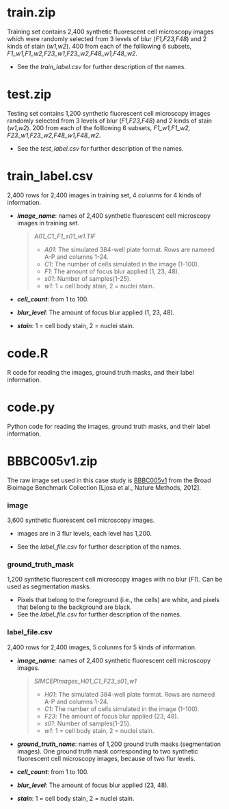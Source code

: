 # train.zip
Training set contains 2,400 synthetic fluorescent cell microscopy images which were randomly selected from 3 levels of blur (*F1,F23,F48*) and 2 kinds of stain (*w1,w2*). 400 from each of the folllowing 6 subsets, *F1_w1,F1_w2,F23_w1,F23_w2,F48_w1,F48_w2*.
- See the *train_label.csv* for further description of the names.

# test.zip
Testing set contains 1,200 synthetic fluorescent cell microscopy images randomly selected from 3 levels of blur (*F1,F23,F48*) and 2 kinds of stain (*w1,w2*). 200 from each of the folllowing 6 subsets, *F1_w1,F1_w2, F23_w1,F23_w2,F48_w1,F48_w2*.
- See the *test_label.csv* for further description of the names.

# train_label.csv
2,400 rows for 2,400 images in training set, 4 colunms for 4 kinds of information.
- ***image_name***: names of 2,400 synthetic fluorescent cell microscopy images in training set.
    
    > *A01_C1_F1_s01_w1.TIF*
    > - *A01*: The simulated 384-well plate format. Rows are nameed A-P and columns 1-24.
    > - *C1*: The number of cells simulated in the image (1-100).
    > - *F1*: The amount of focus blur applied (1, 23, 48).
    > - *s01*: Number of samples(1-25).
    > - *w1*: 1 = cell body stain, 2 = nuclei stain.

 - ***cell_count***: from 1 to 100.
 - ***blur_level***: The amount of focus blur applied (1, 23, 48).
 - ***stain***: 1 = cell body stain, 2 = nuclei stain.
# code.R
R code for reading the images, ground truth masks, and their label information.
# code.py
Python code for reading the images, ground truth masks, and their label information.
# BBBC005v1.zip
The raw image set used in this case study is [BBBC005v1](https://data.broadinstitute.org/bbbc/BBBC005/) from the Broad Bioimage Benchmark Collection [Ljosa et al., Nature Methods, 2012].
### image
3,600 synthetic fluorescent	cell microscopy images.
- images are in 3 flur levels, each level has 1,200.

- See the *label_file.csv* for further description of the names.
### ground_truth_mask
1,200 synthetic fluorescent cell microscopy images with no blur (*F1*). Can be used as segmentation masks.
- Pixels that belong to the foreground (i.e., the cells) are white, and pixels that belong to the background are black.
- See the *label_file.csv* for further description of the names.
### label_file.csv
2,400 rows for 2,400 images, 5 colunms for 5 kinds of information.
- ***image_name***: names of 2,400 synthetic fluorescent cell microscopy images.

    > *SIMCEPImages_H01_C1_F23_s01_w1*
    > - *H01*: The simulated 384-well plate format. Rows are nameed A-P and columns 1-24. 
    > - *C1*: The number of cells simulated in the image (1-100).
    > - *F23*: The amount of focus blur applied (23, 48).
    > - *s01*: Number of samples(1-25). 
    > - *w1*: 1 = cell body stain, 2 = nuclei stain.

- ***ground_truth_name***: names of 1,200 ground truth masks (segmentation images). One ground truth mask corresponding to two synthetic fluorescent cell microscopy images, because of two flur levels.
- ***cell_count***: from 1 to 100.
- ***blur_level***: The amount of focus blur applied (23, 48).
- ***stain***: 1 = cell body stain, 2 = nuclei stain.
